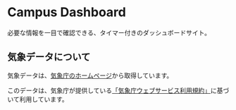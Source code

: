 # Campus Dashboard
必要な情報を一目で確認できる、タイマー付きのダッシュボードサイト。

## 気象データについて
気象データは、[気象庁のホームページ](https://www.jma.go.jp/bosai/)から取得しています。

このデータは、気象庁が提供している[「気象庁ウェブサービス利用規約」](https://www.jma.go.jp/jma/kishou/info/coment.html)に基づいて利用しています。
